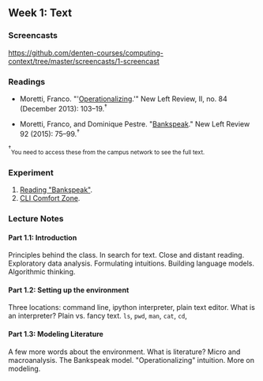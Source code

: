 
## Week 1: Text

### Screencasts

https://github.com/denten-courses/computing-context/tree/master/screencasts/1-screencast

### Readings

- Moretti, Franco.
  "'[Operationalizing](http://newleftreview.org/II/84/franco-moretti-operationalizing).'"
New Left Review, II, no. 84 (December 2013): 103–19.<sup>†</sup>

- Moretti, Franco, and Dominique Pestre.
"[Bankspeak](http://newleftreview.org/II/92/franco-moretti-dominique-pestre-bankspeak)." New Left Review 92
(2015): 75–99.<sup>†</sup>

<sup>†</sup><sub>You need to access these from the campus network to see the
full text.</sub>

### Experiment

1. [Reading "Bankspeak"](https://github.com/denten-courses/computing-context/blob/master/experiments/1-experiment/1-bankspeak.md).
2. [CLI Comfort Zone](https://github.com/denten-courses/computing-context/blob/master/experiments/1-experiment/2-command-line.md). 

### Lecture Notes

#### Part 1.1: **Introduction**  

Principles behind the class. In search for text. Close and distant reading.
Exploratory data analysis. Formulating intuitions. Building language models.
Algorithmic thinking. 

#### Part 1.2: **Setting up the environment**  

Three locations: command line, ipython interpreter, plain text editor. What
is an interpreter? Plain vs. fancy text. `ls`, `pwd`, `man`, `cat`, `cd`,

#### Part 1.3: **Modeling Literature**  

A few more words about the environment. What is literature? Micro and
macroanalysis. The Bankspeak model.  "Operationalizing" intuition. More on
modeling.

